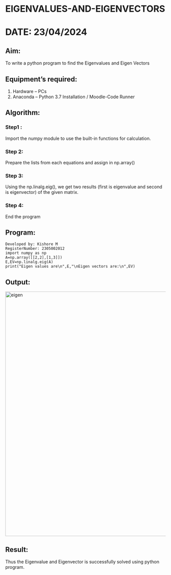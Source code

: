 # EIGENVALUES-AND-EIGENVECTORS
# DATE: 23/04/2024
## Aim:
To write a python program to find the Eigenvalues and Eigen Vectors
## Equipment’s required:
1. 	Hardware – PCs
2. 	Anaconda – Python 3.7 Installation / Moodle-Code Runner
## Algorithm:
### Step1 :
Import the numpy module to use the built-in functions for calculation.
### Step 2: 
Prepare the lists from each equations and assign in np.array()
### Step 3:
Using the np.linalg.eig(),  we get two results (first is eigenvalue and second is eigenvector) of the given matrix.
### Step 4:
End the program
## Program:
```
Developed by: Kishore M
RegisterNumber: 2305002012
import numpy as np
A=np.array([[2,2],[1,3]])
E,EV=np.linalg.eig(A)
print("Eigen values are\n",E,"\nEigen vectors are:\n",EV)
```
## Output:
<img width="769" alt="eigen" src="https://github.com/kishore07062005/EIGENVALUES-AND-EIGENVECTORS/assets/156066116/5ce0a288-9b2f-4ab6-8c4d-6bf320d722f0">

## Result:
Thus the Eigenvalue and Eigenvector is successfully solved using python program.
